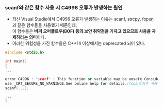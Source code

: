 ### scanf와 같은 함수 사용 시 C4996 오류가 발생하는 원인
* 최신 Visual Studio에서 C4996 오류가 발생하는 이유는 scanf, strcpy, fopen 과 같은 함수들을 사용했기 때문인데,<br/>
이 함수들은 **버퍼 오퍼플로우(BOF) 등의 보안 취약점을 가지고 있으므로 사용을 자제하라는 의미**이다.
* 이러한 위험성을 가진 함수들은 C++14 이상에서는 deprecated 되어 있다.

```cpp
#include <stdio.h>

int main()
{
...

error C4996 : 'scanf' : This function or variable may be unsafe.Consider using scanf_s instead.To disable deprecation,
use _CRT_SECURE_NO_WARNINGS.See online help for details.//scanf함수 사용시 오류 발생
scanf(...);

...
}















